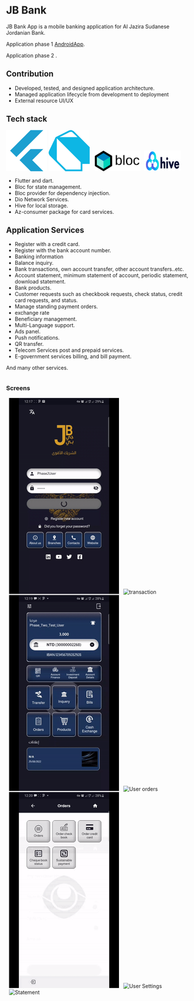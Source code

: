 # JB Bank

 JB Bank App is a mobile banking application for Al Jazira Sudanese Jordanian Bank.

 Application phase 1 [AndroidApp](https://play.google.com/store/apps/details?id=com.trustpay.jsb).

  Application phase 2 []().

## Contribution

- Developed, tested, and designed application architecture.
- Managed application lifecycle from development to deployment
- External resource UI/UX

## Tech stack

<img src="../svgs/flutter.svg">
<img src="../svgs/dart.svg">
 <img style="margin-left:10px" src="https://raw.githubusercontent.com/felangel/bloc/master/docs/assets/bloc_logo_full.png" height="56" height="56"  alt="Bloc"><img src="https://raw.githubusercontent.com/hivedb/hive/master/.github/logo_transparent.svg?sanitize=true" width="100" height="56" style="margin-left:10px">

- Flutter and dart.
- Bloc for state management.
- Bloc provider for dependency injection.
- Dio Network Services.
- Hive for local storage.
- Az-consumer package for card services.

## Application Services

- Register with a credit card.
- Register with the bank account number.
- Banking information
- Balance inquiry.
- Bank transactions, own account transfer, other account transfers..etc.
- Account statement, minimum statement of account, periodic statement, download statement.
- Bank products.
- Customer requests such as checkbook requests, check status, credit card requests, and status.
- Manage standing payment orders.
- exchange rate
- Beneficiary management.
- Multi-Language support.
- Ads panel.
- Push notifications.
- QR transfer.
- Telecom Services post and prepaid services.
- E-government services billing, and bill payment.

And many other services.

<div style="display:inline-block">
<h3>Screens</h3>
<img src="../JB-Bank/assets/login.gif" alt="login" width="300" style="margin-left:8px">
<img src="./assets/transactions.gif" alt="transaction" width="300" style="margin-left:8px">
<img src="./assets/exchange-rate-products.gif" alt="exchange" width="300" style="margin-left:8px" >
<img src="./assets/user-orders.gif" alt="User orders" width="300" style="margin-left:8px">
<img src="./assets/sus-payment.gif" alt="User orders" width="300" style="margin-left:8px">
<img src="./assets/settings.gif" alt="User Settings" width="300" style="margin-left:8px">
<img src="./assets/statement.gif" alt="Statement" width="300" style="margin-left:8px">


</div>



